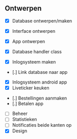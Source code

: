 Ontwerpen
---
- [x] Database ontwerpen/maken
- [x] Interface ontwerpen
- [x] App ontwerpen

- [x] Database handler class
- [x] Inlogsysteem maken
- [.] Link database naar app
- [x] Inlogsysteem android app
- [x] Liveticker keuken
- [.] Bestellingen aanmaken
- [.] Betalen app

- [ ] Beheer
- [ ] Statistieken
- [ ] Notificaties beide kanten op
- [x] Design
